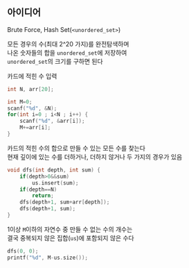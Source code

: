 ## 아이디어
Brute Force, Hash Set(`<unordered_set>`)  

모든 경우의 수(최대 2^20 가지)를 완전탐색하며  
나온 숫자들의 합을 `unordered_set`에 저장하여  
`unordered_set`의 크기를 구하면 된다  

카드에 적힌 수 입력
```cpp
int N, arr[20];

int M=0;
scanf("%d", &N);
for(int i=0 ; i<N ; i++) {
	scanf("%d", &arr[i]);
	M+=arr[i];
}
```
카드의 적힌 수의 합으로 만들 수 있는 모든 수를 찾는다  
현재 깊이에 있는 수를 더하거나, 더하지 않거나 두 가지의 경우가 있음
```c
void dfs(int depth, int sum) {
	if(depth>0&&sum)
		us.insert(sum);
	if(depth==N)
		return;
	dfs(depth+1, sum+arr[depth]);
	dfs(depth+1, sum);
}
```
1이상 `M`이하의 자연수 중 만들 수 없는 수의 개수는  
결국 중복되지 않은 집합(`us`)에 포함되지 않은 수다
```cpp
dfs(0, 0);
printf("%d", M-us.size());
```